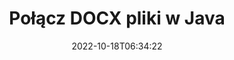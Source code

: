---
############################# Static ############################
layout: "auto-gen-merger"
date: 2022-10-18T06:34:22
draft: false
otherformats: dot dotm dotx epub html mht mhtml odp ods odt one otp ott pdf pps ppsx

############################# Head ############################
head_title: "Połącz pliki DOCX za pomocą interfejsu API łączenia dokumentów Java i J2SE"
head_description: "Połącz wiele plików DOCX w Javie za pomocą interfejsu API łączenia dokumentów ze wszystkimi danymi, stylami i formatowaniem jako dokumentami źródłowymi."

############################# Header ############################
title: "Połącz DOCX pliki w Java"
description: "Połącz DOCX z kilkoma wierszami kodu Java."
bg_image: "https://cms.admin.containerize.com/templates/aspose/App_Themes/V3/images/bg/header1.png"
bg_overlay: false
button:
    enable: true
    icon: "fas fa-arrow-down"
    label: "Pobierz darmową wersję próbną"
    link: "https://downloads.groupdocs.com/merger/java"

############################# SubMenu ############################
submenu:
    enable: true

    left:
        img_alt: "GroupDocs.Merger for Java"
        image: "https://cms.admin.containerize.com/templates/groupdocs/images/product-logos/90x90-noborder/groupdocs-merger-java.png"
        product: "GroupDocs.Merger"
        platform: "Java"

    middle:
        button:

            # button loop
            - link: "https://apireference.groupdocs.com/merger/java"
              text: "Dokumentacja API"

            # button loop
            - link: "https://github.com/groupdocs-merger"
              text: "Przykłady kodu"

            # button loop
            - link: "https://products.groupdocs.app/merger/family"
              text: "Prezentacje na żywo"

            # button loop
            - link: "https://purchase.groupdocs.com/pricing/merger/java"
              text: "cennik"

    right:
        link_download: "https://downloads.groupdocs.com/merger"
        link_learn: "https://docs.groupdocs.com/merger/java"
        link_buy: "https://purchase.groupdocs.com"

############################# About ############################
about:
    enable: true
    title: "Informacje o interfejsie API GroupDocs.Merger for Java"
    content: |
        [GroupDocs.Merger for Java](/pl/merger/java/) zapewnia wygodne rozwiązanie do łączenia wielu plików PDF, pakietu Microsoft Office (Word, Excel, PowerPoint, OneNote), OpenDocument, HTML, obrazów i wiele innych dokumentów w jednym pliku w aplikacjach Java. GroupDocs.Merger zaoszczędzi Ci wiele wysiłku, ponieważ możesz łączyć dokumenty DOCX - nie ma potrzeby instalowania żadnego oprogramowania innych firm, aplikacji komputerowych ani wtyczek. Teraz nie musisz tracić czasu i ręcznie łączyć pliki! Misją GroupDocs jest zapewnienie najwyższej jakości i uproszczenie przepływów pracy przy przetwarzaniu dokumentów.
        
        GroupDocs.Merger API to właściwy wybór dla rozwiązań korporacyjnych, które potrzebują funkcji łączenia plików. Te interfejsy API są dobrze obsługiwane we wszystkich głównych systemach operacyjnych i platformach, w tym J2SE 7.0 (1.7), J2SE 8.0 (1.8), Java 10.

############################# Steps ############################
steps:
    enable: true
    title_left: "Połącz wiele plików DOCX w Java"
    content_left: |
        [GroupDocs.Merger for Java](/pl/merger/java/) ułatwia programistom Java łączenie wielu plików DOCX, wykonując kilka prostych kroków.
        
        * Utwórz instancję **Scalanie** i przekaż ścieżkę dokumentu źródłowego jako parametr konstruktora.
        * Wywołaj **Join** klasy **Merger** i przekaż drugą ścieżkę dokumentu źródłowego.
        * Wywołaj **Save** klasy **Scalanie**, aby zapisać scalony dokument.

    title_right: "wymagania systemowe"
    content_right: |
        Interfejsy API GroupDocs.Merger for Java są obsługiwane na wszystkich głównych platformach i systemach operacyjnych. Przed wykonaniem poniższego kodu upewnij się, że masz zainstalowane w systemie następujące wymagania wstępne.

        * Systemy operacyjne: Microsoft Windows, Linux, MacOS
        * Środowiska programistyczne: NetBeans, IntelliJ IDEA, Eclipse
        * Ramy: J2SE 7.0 (1.7), J2SE 8.0 (1.8), Java 10
        * Pobierz najnowszą wersję GroupDocs.Merger for Java z [Maven](https://repository.groupdocs.com/webapp/#/artifacts/browse/tree/General/repo/com/groupdocs/groupdocs-merger)
         
    code: |
     {{% merger/additional-styles %}}
     {{< merger/code-merger title="Jak połączyć pliki DOCX przy użyciu przykładowego kodu Java">}}

        ```java    
        // Połącz pliki DOCX za pomocą GroupDocs.Merger for Java API
        // Utwórz wystąpienie połączenia z wejściowym dokumentem DOCX
        Merger merger = new Merger("input_1.docx");

        // Wywołaj metodę join instancji klasy Merger i przekaż drugą ścieżkę dokumentu źródłowego
        merger.join("input_2.docx");
    
        // Wywołaj metodę zapisu instancji klasy Merger, aby zapisać scalony dokument
        merger.save("merged-file.docx"); 
        ```
     {{< /merger/code-merger >}}

############################# Demos ############################
demos:
    enable: true
    title: "Prezentacje na żywo — aplikacja online do łączenia dokumentów"
    content: |
       Połącz teraz więcej niż jeden plik DOCX, odwiedzając witrynę [GroupDocs.Merger Live Demos](https://products.groupdocs.app/merger/family).
       Demo na żywo ma następujące zalety.
        
############################# About Formats ############################
about_formats:
    enable: true

############################# More Formats ############################
more_formats:
    enable: true
    title: "Scalanie innych formatów dokumentów"
    content: |
        Java interfejs API łączenia dokumentów dla formatów plików i obrazów. Połącz ze sobą niektóre popularne formaty dokumentów, jak podano poniżej.

############################# Back to top ###############################
back_to_top:
    enable: true
---